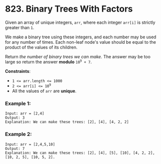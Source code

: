 # 823. Binary Trees With Factors

Given an array of unique integers, `arr`, where each integer `arr[i]` is strictly greater than `1`.

We make a binary tree using these integers, and each number may be used for any number of times. Each non-leaf node's value should be equal to the product of the values of its children.

Return *the number of binary trees we can make.* The answer may be too large so return the answer **modulo** <code>10<sup>9</sup> + 7</code>.

**Constraints**:
- `1 <= arr.length <= 1000`
- <code>2 <= arr[i] <= 10<sup>9</sup></code>
- All the values of `arr` are **unique**.

### Example 1:
```
Input: arr = [2,4]
Output: 3
Explanation: We can make these trees: [2], [4], [4, 2, 2]
```

### Example 2:
```
Input: arr = [2,4,5,10]
Output: 7
Explanation: We can make these trees: [2], [4], [5], [10], [4, 2, 2], [10, 2, 5], [10, 5, 2].
```
